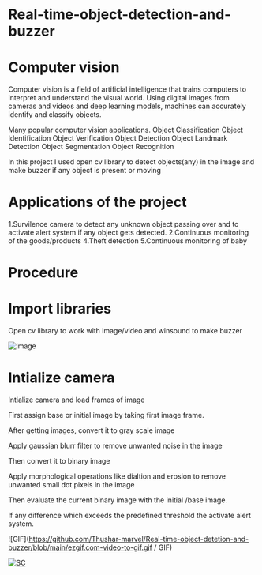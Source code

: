 
#  Real-time-object-detection-and-buzzer

# Computer vision
Computer vision is a field of artificial intelligence that trains computers to interpret and understand the visual world. 
Using digital images from cameras and videos and deep learning models, machines can accurately identify and classify objects.

Many popular computer vision applications.
    Object Classification
    Object Identification 
    Object Verification
    Object Detection 
    Object Landmark Detection
    Object Segmentation
    Object Recognition
  
In this project I used open cv library to detect objects(any) in the image and make buzzer if any object is present or moving

# Applications of the project
1.Survilence camera  to detect any unknown object passing over and to activate alert system if any object gets detected.
2.Continuous monitoring of the goods/products
4.Theft detection
5.Continuous monitoring of baby

# Procedure

# Import libraries
Open cv library to work with image/video and winsound to make buzzer

![image](https://user-images.githubusercontent.com/69953585/110923627-1b5e1780-8347-11eb-83a8-39db6fe71165.png)


# Intialize camera
Intialize camera and load frames of image 

First assign base or initial image by taking first image frame.

After getting images, convert it to gray scale image 

Apply gaussian blurr filter to remove unwanted noise in the image

Then convert it to binary image

Apply morphological operations like dialtion and erosion to remove unwanted small dot pixels in the image

Then evaluate the current binary image with the initial /base image.

If any difference which exceeds the predefined threshold the activate alert system.



![GIF](https://github.com/Thushar-marvel/Real-time-object-detetion-and-buzzer/blob/main/ezgif.com-video-to-gif.gif / GIF)

[![SC](doc/SC2_youtube.gif)](https://github.com/Thushar-marvel/Real-time-object-detetion-and-buzzer/blob/main/ezgif.com-video-to-gif.gif)





